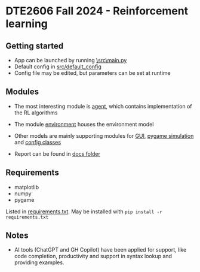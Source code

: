 # DTE2606 Fall 2024 - Reinforcement learning

## Getting started

- App can be launched by running [\src\main.py](src/main.py)
- Default config in [src/default_config](src/default_config.py)
- Config file may be edited, but parameters can be set at runtime

## Modules

- The most interesting module is [agent](src/agent/), which contains implementation of the RL algorithms
- The module [environment](src/environment/) houses the environment model
- Other models are mainly supporting modules for [GUI](src/gui), [pygame simulation](src/simulation/) and [config classes](src/config/)

- Report can be found in [docs folder](/docs/report/dte2606-fa24-graded1-bfl.pdf)

## Requirements

- matplotlib
- numpy
- pygame

Listed in [requirements.txt](requirements.txt). May be installed with `pip install -r requirements.txt`

## Notes

- AI tools (ChatGPT and GH Copilot) have been applied for support, like code completion, productivity and support in syntax lookup and providing examples.
